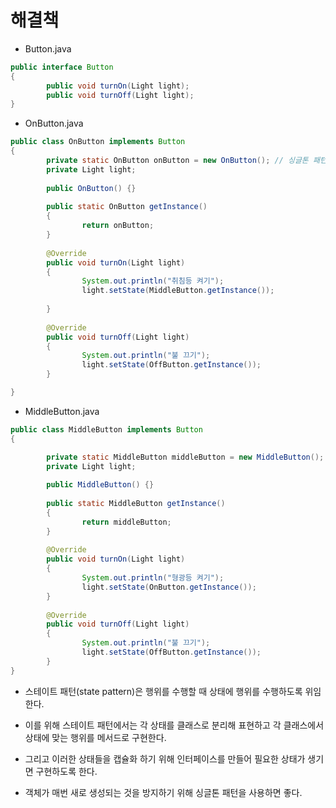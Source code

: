 # 해결책

* Button.java

```java
public interface Button 
{
		public void turnOn(Light light);
		public void turnOff(Light light);
}

```

* OnButton.java

```java
public class OnButton implements Button
{
		private static OnButton onButton = new OnButton(); // 싱글톤 패턴으로 미리 객체 생성 (메모리 절약)
		private Light light;
		
		public OnButton() {}
		
		public static OnButton getInstance()
		{
				return onButton;
		}
		
		@Override
		public void turnOn(Light light) 
		{
				System.out.println("취침등 켜기");
				light.setState(MiddleButton.getInstance());
				
		}
	
		@Override
		public void turnOff(Light light) 
		{
				System.out.println("불 끄기");
				light.setState(OffButton.getInstance());
		}

}
```

* MiddleButton.java

```java
public class MiddleButton implements Button
{

		private static MiddleButton middleButton = new MiddleButton();
		private Light light;
		
		public MiddleButton() {}
		
		public static MiddleButton getInstance()
		{
				return middleButton;
		}
	
		@Override
		public void turnOn(Light light) 
		{
				System.out.println("형광등 켜기");
				light.setState(OnButton.getInstance());
		}
	
		@Override
		public void turnOff(Light light) 
		{
				System.out.println("불 끄기");
				light.setState(OffButton.getInstance());
		}
}

```

* 스테이트 패턴(state pattern)은 행위를 수행할 때 상태에 행위를 수행하도록 위임한다.

* 이를 위해 스테이트 패턴에서는 각 상태를 클래스로 분리해 표현하고 각 클래스에서 상태에 맞는 행위를 메서드로 구현한다.

* 그리고 이러한 상태들을 캡슐화 하기 위해 인터페이스를 만들어 필요한 상태가 생기면 구현하도록 한다.

* 객체가 매번 새로 생성되는 것을 방지하기 위해 싱글톤 패턴을 사용하면 좋다.